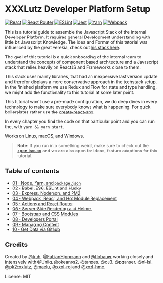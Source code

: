 # XXXLutz Developer Platform Setup

[![React](https://i.imgur.com/y4TjpNt.png)](https://facebook.github.io/react/)
[![React Router](/img/react-router-padded-90.png)](https://github.com/ReactTraining/react-router)
[![ESLint](/img/eslint-padded-90.png)](http://eslint.org/)
[![Jest](/img/jest-padded-90.png)](https://facebook.github.io/jest/)
[![Yarn](/img/yarn-padded-90.png)](https://yarnpkg.com/)
[![Webpack](/img/webpack-padded-90.png)](https://webpack.github.io/)

This is a tutorial guide to assemble the Javascript Stack of the internal Developer Platform. It requires general Development understanding with little bit Javascript Knowledge. The idea and Format of this tutorial was influenced by the great verekia, check out [his stack here](https://github.com/verekia/js-stack-from-scratch).

The goal of this tutorial is a quick onboarding of the internal team to understand the concepts of component based architecture and a Javascript stack that relies heavily on ReactJS and Frameworks close to them.

This stack uses mainly libraries, that had an inexpensive last version update and therefor displays a more conservative approach in the techstack setup. In the finished platform we use Redux and Flow for state and type handling, we might add the functionality to this tutorial at some later point.

This tutorial won't use a pre-made configuration, we do deep dives in every technology to make sure everybody knows what is happening. For quick boilerplates rather use the [create-react-app](https://github.com/facebookincubator/create-react-app).

In every chapter you find the code on that particular point and you can run the, with `yarn && yarn start`.

Works on Linux, macOS, and Windows.

> **Note**: If you run into something weird, make sure to check out the [open issues](https://github.com/XXXLutz/techstack-tutorial/issues?q=is%3Aopen+is%3Aissue+label%3Abug) and we are also open for ideas, feature adaptions for this tutorial.


## Table of contents

* [01 - Node, Yarn, and `package.json`](https://github.com/XXXLutz/techstack-tutorial/blob/master/01-node-yarn-package-json/Readme.md)
* [02 - Babel, ES6, ESLint and Husky](https://github.com/XXXLutz/techstack-tutorial/blob/master/02-babel-es6-eslint-husky/Readme.md)
* [03 - Express, Nodemon, and PM2](https://github.com/XXXLutz/techstack-tutorial/blob/master/03-express-nodemon-pm2/Readme.md)
* [04 - Webpack, React, and Hot Module Replacement](https://github.com/XXXLutz/techstack-tutorial/blob/master/04-webpack-react-hmr/Readme.md)
* [05 - Actions and React Router](https://github.com/XXXLutz/techstack-tutorial/blob/master/05-pages-components-react-router/Readme.md)
* [06 - Server-Side Rendering and Helmet](https://github.com/XXXLutz/techstack-tutorial/blob/master/06-ssr-helmet/Readme.md)
* [07 - Bootstrap and CSS Modules](https://github.com/XXXLutz/techstack-tutorial/blob/master/07-component-based-styling/Readme.md)
* [08 - Developers Portal](https://github.com/XXXLutz/techstack-tutorial/blob/master/08-better-styles/Readme.md)
* [09 - Managing Content](https://github.com/XXXLutz/techstack-tutorial/blob/master/09-managing-content/Readme.md)
* [10 - Get Data via Github](https://github.com/XXXLutz/techstack-tutorial/blob/master/10-get-data-via-github/Readme.md)

## Credits

Created by [@truh](https://github.com/truh), [@FabianHippmann](https://github.com/FabianHippmann) and [@flobauer](http://github.com/flobauer) working closely and intensively with [@Uniiq](https://github.com/Uniiq), [@okeanos2](https://github.com/okeanos2), [@tanpes](https://github.com/tanpes), [@ou3](https://github.com/ou3), [@pganser](https://github.com/pganser), [@nl-lsl](https://github.com/nl-lsl), [@pk2xxxlutz](https://github.com/pk2xxxlutz), [@maelu](https://github.com/maelu), [@xxxl-roj](https://github.com/xxxl-roj) and [@xxxl-hmc](https://github.com/xxxl-hmc).

License: MIT
